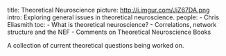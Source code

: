 title: Theoretical Neuroscience
picture: http://i.imgur.com/JiZ67DA.png
intro: Exploring general issues in theoretical neuroscience.
people:
    - Chris Eliasmith
toc:
    - What is theoretical neuroscience?
    - Correlations, network structure and the NEF
    - Comments on Theoretical Neuroscience Books

A collection of current theoretical questions being worked on.
